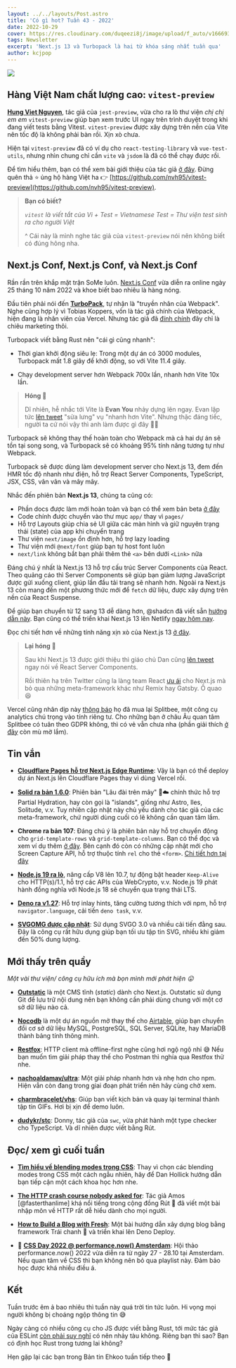 ```yaml
---
layout: ../../layouts/Post.astro
title: 'Có gì hot? Tuần 43 - 2022'
date: 2022-10-29
cover: https://res.cloudinary.com/duqeezi8j/image/upload/f_auto/v1666937229/ehkoo/newsletters/w43-2022.png
tags: Newsletter
excerpt: 'Next.js 13 và Turbopack là hai từ khóa sáng nhất tuần qua'
author: kcjpop
---
```


![](https://res.cloudinary.com/duqeezi8j/image/upload/f_auto/v1666937229/ehkoo/newsletters/w43-2022.png)

## Hàng Việt Nam chất lượng cao: `vitest-preview`

[**Hung Viet Nguyen**](https://github.com/nvh95), tác giả của `jest-preview`, vừa cho ra lò thư viện _chị chị em em_ `vitest-preview` giúp bạn xem trước UI ngay trên trình duyệt trong khi đang viết tests bằng Vitest. `vitest-preview` được xây dựng trên nền của Vite nên tốc độ là không phải bàn rồi. Xịn xò chưa.

Hiện tại `vitest-preview` đã có ví dụ cho `react-testing-library` và `vue-test-utils`, nhưng nhìn chung chỉ cần `vite` và `jsdom` là đã có thể chạy được rồi.

Để tìm hiểu thêm, bạn có thể xem bài giới thiệu của tác giả [ở đây](https://www.facebook.com/hungdotdev/posts/pfbid02M3o7MXWVT6YW6ShPwd8x3oRs7UnqCP318DCCSiYRD8NHVmgcXCqrdfJ7qcReYg59l). Đừng quên thả ⭐️ ủng hộ hàng Việt ha 👉 [https://github.com/nvh95/vitest-preview](https://github.com/nvh95/vitest-preview).

> **Bạn có biết?**
>
> _`vitest` là viết tắt của Vi + Test = Vietnamese Test = Thư viện test sinh ra cho người Việt_
>
> ^ Cái này là mình nghe tác giả của `vitest-preview` nói nên không biết có đúng hông nha.

## Next.js Conf, Next.js Conf, và Next.js Conf

Rần rần trên khắp mặt trận SoMe luôn. [Next.js Conf](https://nextjs.org/conf) vừa diễn ra online ngày 25 tháng 10 năm 2022 và khoe biết bao nhiêu là hàng nóng.

Đầu tiên phải nói đến [**TurboPack**](https://vercel.com/blog/turbopack), tự nhận là "truyền nhân của Webpack". Nghe cũng hợp lý vì Tobias Koppers, vốn là tác giả chính của Webpack, hiện đang là nhân viên của Vercel. Nhưng tác giả đã [đính chính](https://twitter.com/wSokra/status/1585033634427596800) đây chỉ là chiêu marketing thôi.

Turbopack viết bằng Rust nên "cái gì cũng nhanh":

- Thời gian khởi động siêu lẹ: Trong một dự án có 3000 modules, Turbopack mất 1.8 giây để khởi động, so với Vite 11.4 giây.

- Chạy development server hơn Webpack 700x lần, nhanh hơn Vite 10x lần.

> **Hóng 🍿**
>
> Dĩ nhiên, hễ nhắc tới Vite là **Evan You** nhảy dựng lên ngay. Evan lập tức [lên tweet](https://twitter.com/youyuxi/status/1585052453753720833) "sửa lưng" vụ "nhanh hơn Vite". Nhưng thặc đáng tiếc, người ta cứ nói vậy thì anh làm được gì đây 🤷‍♂️

Turbopack sẽ không thay thế hoàn toàn cho Webpack mà cả hai dự án sẽ tồn tại song song, và Turbopack sẽ có khoảng 95% tính năng tương tự như Webpack.

Turbopack sẽ được dùng làm development server cho Next.js 13, đem đến HMR tốc độ nhanh như điện, hỗ trợ React Server Components, TypeScript, JSX, CSS, vân vân và mây mây.

Nhắc đến phiên bản **Next.js 13**, chúng ta cũng có:

- Phần docs được làm mới hoàn toàn và bạn có thể xem bản beta [ở đây](https://beta.nextjs.org/docs)
- Code chính được chuyển vào thư mục `app/` thay vì `pages/`
- Hỗ trợ Layouts giúp chia sẻ UI giữa các màn hình và giữ nguyên trạng thái (state) của app khi chuyển trang
- Thư viện `next/image` ổn định hơn, hỗ trợ lazy loading
- Thư viện mới `@next/font` giúp bạn tự host font luôn
- `next/link` không bắt bạn phải thêm thẻ `<a>` bên dưới `<Link>` nữa

Đáng chú ý nhất là Next.js 13 hỗ trợ cấu trúc Server Components của React. Theo quảng cáo thì Server Components sẽ giúp bạn giảm lượng JavaScript được gửi xuống client, giúp lần đầu tải trang sẽ nhanh hơn. Ngoài ra Next.js 13 còn mang đến một phương thức mới để `fetch` dữ liệu, được xây dựng trên nền của React Suspense.

Để giúp bạn chuyển từ 12 sang 13 dễ dàng hơn, @shadcn đã viết sẵn [hướng dẫn này](https://twitter.com/shadcn/status/1584971527820541953). Bạn cũng có thể triển khai Next.js 13 lên Netlify [ngay hôm nay](https://www.netlify.com/blog/deploy-nextjs-13/).

Đọc chi tiết hơn về những tính năng xịn xò của Next.js 13 [ở đây](https://nextjs.org/blog/next-13).

> **Lại hóng 🍿**
>
> Sau khi Next.js 13 được giới thiệu thì giáo chủ Dan cũng [lên tweet](https://twitter.com/dan_abramov/status/1585076899126345728) ngay nói về React Server Components.
>
> Rồi thiên hạ trên Twitter cũng la làng team React [ưu ái](https://beta.reactjs.org/learn/start-a-new-react-project#building-with-a-full-featured-framework) cho Next.js mà bỏ qua những meta-framework khác như Remix hay Gatsby. Ồ quao 😆

Vercel cũng nhân dịp này [thông báo](https://vercel.com/blog/vercel-acquires-splitbee) họ đã mua lại Splitbee, một công cụ analytics chú trọng vào tính riêng tư. Cho những bạn ở châu Âu quan tâm Splitbee có tuân theo GDPR không, thì có vẻ vẫn chưa nha (phần giải thích [ở đây](https://splitbee.io/pricing) còn mù mờ lắm).

## Tin vắn

- [**Cloudflare Pages hỗ trợ Next.js Edge Runtime**](https://blog.cloudflare.com/next-on-pages/): Vậy là bạn có thể deploy dự án Next.js lên Cloudflare Pages thay vì dùng Vercel rồi.

- [**Solid ra bản 1.6.0**](https://github.com/solidjs/solid/releases/tag/v1.6.0): Phiên bản "Lâu đài trên mây" 🏰☁️ chính thức hỗ trợ Partial Hydration, hay còn gọi là "islands", giống như Astro, Iles, Solitude, v.v. Tuy nhiên cập nhật này chủ yếu dành cho tác giả của các meta-framework, chứ người dùng cuối có lẽ không cần quan tâm lắm.

- **Chrome ra bản 107**: Đáng chú ý là phiên bản này hỗ trợ chuyển động cho `grid-template-rows` và `grid-template-columns`. Bạn có thể đọc và xem ví dụ thêm [ở đây](https://web.dev/css-animated-grid-layouts/). Bên cạnh đó còn có những cập nhật mới cho Screen Capture API, hỗ trợ thuộc tính `rel` cho thẻ `<form>`. [Chi tiết hơn tại đây](https://developer.chrome.com/blog/new-in-chrome-107/)

- [**Node.js 19 ra lò**](https://nodejs.org/en/blog/announcements/v19-release-announce/), nâng cấp V8 lên 10.7, tự động bật header `Keep-Alive` cho HTTP(s)/1.1, hỗ trợ các APIs của WebCrypto, v.v. Node.js 19 phát hành đồng nghĩa với Node.js 18 sẽ chuyển qua trạng thái LTS.

- [**Deno ra v1.27**](https://deno.com/blog/v1.27): Hỗ trợ inlay hints, tăng cường tương thích với npm, hỗ trợ `navigator.language`, cải tiến `deno task`, v.v.

- [**SVGOMG được cập nhật**](https://twitter.com/jaffathecake/status/1585643419225198593): Sử dụng SVGO 3.0 và nhiều cải tiến đằng sau. Đây là công cụ rất hữu dụng giúp bạn tối ưu tập tin SVG, nhiều khi giảm đến 50% dung lượng.

## Mới thấy trên quầy

_Một vài thư viện/ công cụ hữu ích mà bọn mình mới phát hiện 😛_

- [**Outstatic**](https://outstatic.com/) là một CMS tĩnh (_static_) dành cho Next.js. Outstatic sử dụng Git để lưu trữ nội dung nên bạn không cần phải dùng chung với một cơ sở dữ liệu nào cả.

- [**Nocodb**](https://github.com/nocodb/nocodb) là một dự án nguồn mở thay thế cho [Airtable](https://www.airtable.com), giúp bạn chuyển đổi cơ sở dữ liệu MySQL, PostgreSQL, SQL Server, SQLite, hay MariaDB thành bảng tính thông minh.

- [**Restfox**](https://github.com/flawiddsouza/Restfox): HTTP client mà offline-first nghe cũng hơi ngộ ngộ nhỉ 😅 Nếu bạn muốn tìm giải pháp thay thế cho Postman thì nghía qua Restfox thử nhe.

- [**nachoaldamav/ultra**](https://github.com/nachoaldamav/ultra): Một giải pháp nhanh hơn và nhẹ hơn cho npm. Hiện vẫn còn đang trong giai đoạn phát triển nên hãy cùng chờ xem.

- [**charmbracelet/vhs**](https://github.com/charmbracelet/vhs): Giúp bạn viết kịch bản và quay lại terminal thành tập tin GIFs. Hơi bị xịn để demo luôn.

- [**dudykr/stc**](https://github.com/dudykr/stc): Donny, tác giả của `swc`, vừa phát hành một type checker cho TypeScript. Và dĩ nhiên được viết bằng Rút.

## Đọc/ xem gì cuối tuần

- [**Tìm hiểu về blending modes trong CSS**](https://twitter.com/DanHollick/status/1583080119068807168): Thay vì chọn các blending modes trong CSS một cách ngẫu nhiên, hãy để Dan Hollick hướng dẫn bạn tiếp cận một cách khoa học hơn nhe.

- [**The HTTP crash course nobody asked for**](https://fasterthanli.me/articles/the-http-crash-course-nobody-asked-for): Tác giả Amos [@fasterthanlime] khá nổi tiếng trong cộng đồng Rút 🦀 đã viết một bài nhập môn về HTTP rất dễ hiểu dành cho mọi người.

- [**How to Build a Blog with Fresh**](https://deno.com/blog/build-a-blog-with-fresh): Một bài hướng dẫn xây dựng blog bằng framework Trái chanh 🍋 và triển khai lên Deno Deploy.

- 🎥 [**CSS Day 2022 @ performance.now() Amsterdam**](https://www.youtube.com/playlist?list=PLjnstNlepBvNqk-CeIgptyQFhZY0s5Ubp): Hội thảo performance.now() 2022 vừa diễn ra từ ngày 27 - 28.10 tại Amsterdam. Nếu quan tâm về CSS thì bạn không nên bỏ qua playlist này. Đảm bảo học được khá nhiều điều á.

## Kết

Tuần trước êm ả bao nhiêu thì tuần này quá trời tin tức luôn. Hi vọng mọi người không bị choáng ngộp thông tin 😅

Ngày càng có nhiều công cụ cho JS được viết bằng Rust, tới mức tác giả của ESLint [còn phải suy nghĩ](https://twitter.com/slicknet/status/1585070051891109888) có nên nhảy tàu không. Riêng bạn thì sao? Bạn có định học Rust trong tương lai không?

Hẹn gặp lại các bạn trong Bản tin Ehkoo tuần tiếp theo 👋
